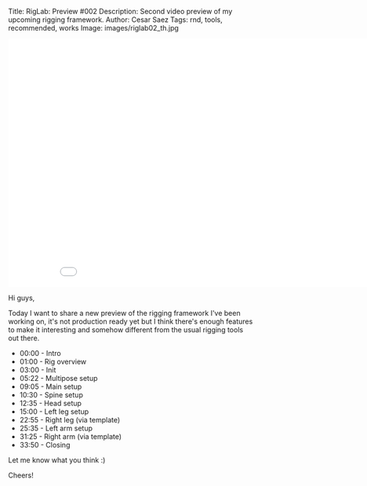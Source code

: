 Title: RigLab: Preview #002
Description: Second video preview of my upcoming rigging framework.
Author: Cesar Saez
Tags: rnd, tools, recommended, works
Image: images/riglab02_th.jpg

<div class="flex-video widescreen">
    <iframe src="//player.vimeo.com/video/85901976" width="900" height="506" frameborder="0" webkitallowfullscreen mozallowfullscreen allowfullscreen></iframe>
</div>

Hi guys,

Today I want to share a new preview of the rigging framework I've been
working on, it's not production ready yet but I think there's enough
features to make it interesting and somehow different from the usual
rigging tools out there.

* 00:00 - Intro
* 01:00 - Rig overview
* 03:00 - Init
* 05:22 - Multipose setup
* 09:05 - Main setup
* 10:30 - Spine setup
* 12:35 - Head setup
* 15:00 - Left leg setup
* 22:55 - Right leg (via template)
* 25:35 - Left arm setup
* 31:25 - Right arm (via template)
* 33:50 - Closing

Let me know what you think :)

Cheers!
